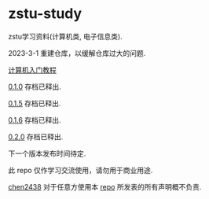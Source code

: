 # zstu-study

zstu学习资料(计算机类, 电子信息类).

2023-3-1 重建仓库，以缓解仓库过大的问题.

[计算机入门教程](https://github.com/chen2438/zstu-study/blob/main/01%E8%AE%A1%E7%AE%97%E6%9C%BA%E5%85%A5%E9%97%A8%E6%95%99%E7%A8%8B)

[0.1.0](https://github.com/chen2438/zstu-study/releases/tag/0.1.0) 存档已释出.

[0.1.5](https://github.com/chen2438/zstu-study/releases/tag/0.1.5) 存档已释出.

[0.1.6](https://github.com/chen2438/zstu-study/releases/tag/0.1.6) 存档已释出.

[0.2.0](https://github.com/chen2438/zstu-study/releases/tag/0.2.0) 存档已释出.

下一个版本发布时间待定.

此 repo 仅作学习交流使用，请勿用于商业用途.

[chen2438](https://github.com/chen2438) 对于任意方使用本 [repo](https://github.com/chen2438/zstu-study) 所发表的所有声明概不负责.
